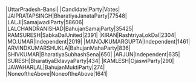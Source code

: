  
|UttarPradesh-Bansi|
|Candidate|Party|Votes|
|JAIPRATAPSINGH|BharatiyaJanataParty|77548|
|LALJI|SamajwadiParty|58606|
|LALCHANDRANISHAD|BahujanSamajParty|35425|
|RAMSURESH|SabkaDalUnited|2391|
|KIRAN|RashtriyaLokDal|2304|
|MO.UMAR|Independent|2019|
|MANOJKUMARGUPTA|Independent|1461|
|ARVINDKUMARSHUKLA|BahujanMahaParty|836|
|SHIVKUMAR|BharatiyaSubhashSena|650|
|ARJUN|Independent|635|
|SURESH|BharatiyaEklavyaParty|434|
|KAMLESH|OjaswiParty|290|
|JAWAHARLAL|BahujanMuktiParty|274|
|NoneoftheAbove|NoneoftheAbove|1641|
